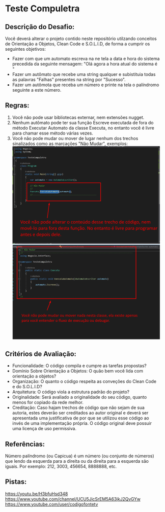 # Teste Compuletra
## Descrição do Desafio:
Você deverá alterar o projeto contido neste repositório utilzando conceitos de Orientação a Objetos, Clean Code e S.O.L.I.D, de forma a cumprir os seguintes objetivos:

* Fazer com que um automato escreva na ne tela a data e hora do sistema precedida da seguinte mensagem: "Olá agora a hora atual do sistema é "
* Fazer um autômato que recebe uma string qualquer e subistituia todas as palavras "Falhas" presentes na string por "Sucesso".
* Fazer um autômota que receba um número e printe na tela o palíndromo seguinte a este número.

## Regras:
1) Você não pode usar bibliotecas externar, nem extensões nugget.
2) Nenhum autômato pode ter sua função Escreve executada de fora do método Executar Automato da classe Executa, no entanto você é livre para chamar esse método várias vezes.
3) Você não pode mudar ou mover de lugar nenhum dos trechos sinalizados como as marcações "Não Mudar", exemplos:
![Screenshot](https://github.com/RodrigoMedeirosRS/TesteCompuletra/blob/master/Screenshot_Teste1.png?raw=true)
![Screenshot](https://github.com/RodrigoMedeirosRS/TesteCompuletra/blob/master/Screenshot_Teste2.png?raw=true)

## Critérios de Avaliação:
* Funcionalidade: O código compila e cumpre as tarefas propostas?
* Domínio Sobre Orientação a Objetos: O quão bem você lida com orientação a objetos?
* Organização: O quanto o código respeita as conveções do Clean Code e do S.O.L.I.D?
* Arquitetura: O código viola a estrutura padrão do projeto?
* Originalidade: Será avaliado a originalidade do seu código, quanto menos for copiado da rede melhor.
* Creditação: Caso hajam trechos de código que não sejam de sua autoria, estes deverão ser creditados ao autor original e deverá ser apresentada uma justificativa de por que se utilizou esse código ao invés de uma implementação própria. O código original deve possuir uma licença de uso permissiva.

## Referências:
Número palíndromo (ou Capicua) é um número (ou conjunto de números) que lendo da esquerda para a direita ou da direita para a esquerda são iguais.
Por exemplo: 212, 3003, 456654, 8888888, etc.

## Pistas:
https://youtu.be/H3bfuHsd348
https://www.youtube.com/channel/UCU5JicSrEM5A63jkJ2QvGYw
https://www.youtube.com/user/codigofontetv
